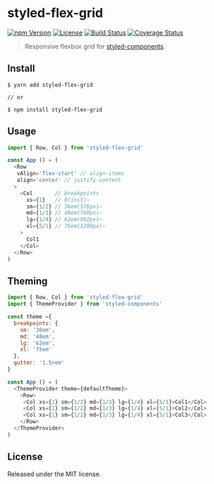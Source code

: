 # styled-flex-grid

[![npm Version](https://img.shields.io/npm/v/styled-flex-grid.svg)](https://www.npmjs.com/package/styled-flex-grid) [![License](https://img.shields.io/npm/l/styled-flex-grid.svg)](https://www.npmjs.com/package/styled-flex-grid) [![Build Status](https://travis-ci.org/blivesta/styled-flex-grid.svg)](https://travis-ci.org/blivesta/styled-flex-grid) [![Coverage Status](https://coveralls.io/repos/blivesta/styled-flex-grid/badge.svg?branch=master&service=github)](https://coveralls.io/github/blivesta/styled-flex-grid?branch=master)

> Responsive flexbox grid for [styled-components](https://github.com/styled-components/styled-components).

## Install

```
$ yarn add styled-flex-grid

// or

$ npm install styled-flex-grid
```

## Usage

```js
import { Row, Col } from 'styled-flex-grid'

const App () = (
  <Row
   vAlign='flex-start' // align-items
   align='center' // justify-content
  >
    <Col       // breakpoints
      xs={1}   // 0(init)~
      sm={1/2} // 36em(576px)~
      md={1/3} // 48em(768px)~
      lg={1/4} // 62em(992px)~
      xl={5/1} // 75em(1200px)~
    >
      Col1
    </Col>
  </Row>
)
```

## Theming

```js
import { Row, Col } from 'styled-flex-grid'
import { ThemeProvider } from 'styled-components'

const theme ={
  breakpoints: {
    sm: '36em',
    md: '48em',
    lg: '62em',
    xl: '75em'
  },
  gutter: '1.5rem'
}

const App () = (
  <ThemeProvider theme={defaultTheme}>
    <Row>
     <Col xs={1} sm={1/2} md={1/3} lg={1/4} xl={5/1}>Col1</Col>
     <Col xs={1} sm={1/2} md={1/3} lg={1/4} xl={5/1}>Col2</Col>
     <Col xs={1} sm={1/2} md={1/3} lg={1/4} xl={5/1}>Col3</Col>
    </Row>
  </ThemeProvider>
)
```

## License

Released under the MIT license.
